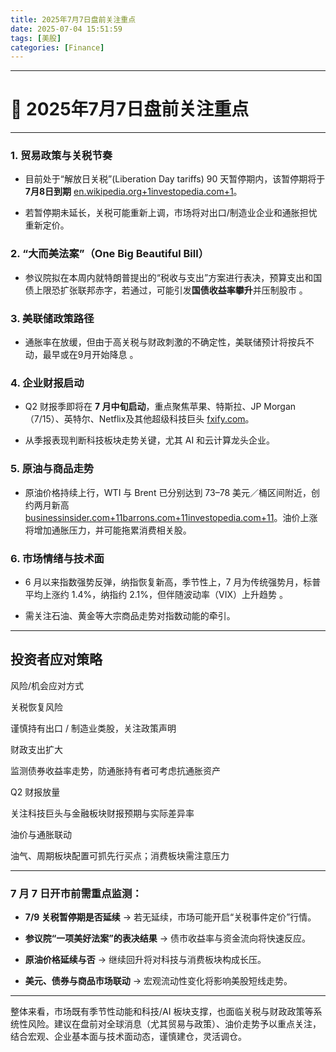 ```yaml
---
title: 2025年7月7日盘前关注重点
date: 2025-07-04 15:51:59  
tags: [美股]  
categories: [Finance]  
---
```


---
# 📌 2025年7月7日盘前关注重点


---
<!-- more -->

### 1. 贸易政策与关税节奏

-   目前处于“解放日关税”(Liberation Day tariffs) 90 天暂停期内，该暂停期将于 **7月8日到期** [en.wikipedia.org+1investopedia.com+1](https://en.wikipedia.org/wiki/Liberation_Day_tariffs?utm_source=chatgpt.com)。
    
-   若暂停期未延长，关税可能重新上调，市场将对出口/制造业企业和通胀担忧重新定价。
    

### 2. “大而美法案”（One Big Beautiful Bill）

-   参议院拟在本周内就特朗普提出的“税收与支出”方案进行表决，预算支出和国债上限恐扩张联邦赤字，若通过，可能引发**国债收益率攀升**并压制股市 。
    

### 3. 美联储政策路径

-   通胀率在放缓，但由于高关税与财政刺激的不确定性，美联储预计将按兵不动，最早或在9月开始降息 。
    

### 4. 企业财报启动

-   Q2 财报季即将在 **7 月中旬启动**，重点聚焦苹果、特斯拉、JP Morgan（7/15）、英特尔、Netflix及其他超级科技巨头 [fxify.com](https://fxify.com/month-forward-july-2025-key-events-watchlist/?utm_source=chatgpt.com)。
    
-   从季报表现判断科技板块走势关键，尤其 AI 和云计算龙头企业。
    

### 5. 原油与商品走势

-   原油价格持续上行，WTI 与 Brent 已分别达到 73–78 美元／桶区间附近，创约两月新高 [businessinsider.com+11barrons.com+11investopedia.com+11](https://www.barrons.com/articles/stock-market-july-risks-tariffs-taxes-iran-4a4256fe?utm_source=chatgpt.com)。油价上涨将增加通胀压力，并可能拖累消费相关股。
    

### 6. 市场情绪与技术面

-   6 月以来指数强势反弹，纳指恢复新高，季节性上，7 月为传统强势月，标普平均上涨约 1.4%，纳指约 2.1%，但伴随波动率（VIX）上升趋势 。
    
-   需关注石油、黄金等大宗商品走势对指数动能的牵引。
    

----------

## 投资者应对策略

风险/机会应对方式

关税恢复风险

谨慎持有出口 / 制造业类股，关注政策声明

财政支出扩大

监测债券收益率走势，防通胀持有者可考虑抗通胀资产

Q2 财报放量

关注科技巨头与金融板块财报预期与实际差异率

油价与通胀联动

油气、周期板块配置可抓先行买点；消费板块需注意压力

----------

### 7 月 7 日开市前需重点监测：

-   **7/9 关税暂停期是否延续** → 若无延续，市场可能开启“关税事件定价”行情。
    
-   **参议院“一项美好法案”的表决结果** → 债市收益率与资金流向将快速反应。
    
-   **原油价格延续与否** → 继续回升将对科技与消费板块构成长压。
    
-   **美元、债券与商品市场联动** → 宏观流动性变化将影响美股短线走势。
    

----------

整体来看，市场既有季节性动能和科技/AI 板块支撑，也面临关税与财政政策等系统性风险。建议在盘前对全球消息（尤其贸易与政策）、油价走势予以重点关注，结合宏观、企业基本面与技术面动态，谨慎建仓，灵活调仓。
<!--stackedit_data:
eyJoaXN0b3J5IjpbMTUxNDg0MDMzOSwtNTgyMjU5OTc4XX0=
-->